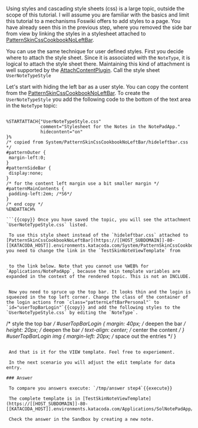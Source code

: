  Using styles and cascading style sheets (css) is a large topic, outside the scope of this tutorial. I will assume you are familiar with the basics and limit this tutorial to a mechanisms Foswiki offers to add styles to a page. You have already seen this in the previous step, where you removed the side bar from view by linking the styles in a stylesheet attached to [PatternSkinCssCookbookNoLeftBar](https://[[HOST_SUBDOMAIN]]-80-[[KATACODA_HOST]].environments.katacoda.com/System/PatternSkinCssCookbookNoLeftBar).

 You can use the same technique for user defined styles. First you decide where to attach the style sheet. Since it is associated with the `NoteType`, it is logical to attach the style sheet there. Maintaining this kind of attachment is well supported by the [AttachContentPlugin](https://[[HOST_SUBDOMAIN]]-80-[[KATACODA_HOST]].environments.katacoda.com/System/AttachContentPlugin). Call the style sheet `UserNoteTypeStyle`

 Let's start with hiding the left bar as a user style. You can copy the content from the [PatternSkinCssCookbookNoLeftBar](https://[[HOST_SUBDOMAIN]]-80-[[KATACODA_HOST]].environments.katacoda.com/System/PatternSkinCssCookbookNoLeftBar). To create the `UserNoteTypeStyle` you add the following code to the bottom of the text area in the `NoteType` topic:
```

%STARTATTACH{"UserNoteTypeStyle.css"
             comment="Stylesheet for the Notes in the NotePadApp."
             hidecontent="on"
}%
/* copied from System/PatternSkinCssCookbookNoLeftBar/hideleftbar.css */
#patternOuter {
 margin-left:0;
}
#patternSideBar {
 display:none;
}
/* for the content left margin use a bit smaller margin */
#patternMainContents {
 padding-left:2em; /*S6*/
}
/* end copy */
%ENDATTACH%

```{{copy}} Once you have saved the topic, you will see the attachment `UserNoteTypeStyle.css` listed.

 To use this style sheet instead of the `hideleftbar.css` attached to [PatternSkinCssCookbookNoLeftBar](https://[[HOST_SUBDOMAIN]]-80-[[KATACODA_HOST]].environments.katacoda.com/System/PatternSkinCssCookbookNoLeftBar) you need to change the link in the `TestSkinNoteViewTemplate` from
```

<link rel='stylesheet' href='%PUBURLPATH%/%SYSTEMWEB%/PatternSkinCssCookbookNoLeftBar/hideleftbar.css' media='all' type='text/css' />

```

 to the link below. Note that you cannot use %WEB% for `Applications/NotePadApp`, because the skin template variables are expanded in the context of the rendered topic. This is not an INCLUDE.
```

<link rel='stylesheet' href='%PUBURLPATH%/Applications/NotePadApp/NoteType/UserNoteTypeStyle.css' media='all' type='text/css' />

```{{copy}}

 Now you need to spruce up the top bar. It looks thin and the login is squeezed in the top left corner. Change the class of the container of the login actions from `class="patternLeftBarPersonal"` to `id="userTopBarLogin"`{{copy}} and add the following styles to the `UserNoteTypeStyle.css` by editing the `NoteType`.
```

/* style the top bar */
#userTopBarLogin {
          margin: 40px;       /* deepen the bar */
          height: 20px;       /* deepen the bar */
          text-align: center; /* center the content */
}
#userTopBarLogin img {
          margin-left: 20px; /* space out the entries */
}

```{{copy}}

 And that is it for the VIEW template. Feel free to experiement.

 In the next scenario you will adjust the edit template for data entry.

### Answer	

 To compare you answers execute: `/tmp/answer step4`{{execute}}

 The complete template is in [TestSkinNoteViewTemplate](https://[[HOST_SUBDOMAIN]]-80-[[KATACODA_HOST]].environments.katacoda.com/Applications/SolNotePadApp/TestSkinNoteViewTemplate).

 Check the answer in the Sandbox by creating a new note.

